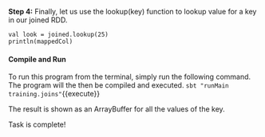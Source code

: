 

**Step 4:** Finally, let us use the lookup(key) function to lookup value for a key in our joined RDD.


```
val look = joined.lookup(25)
println(mappedCol)
```

#### Compile and Run
To run this program from the terminal, simply run the following command. The program will the then be compiled and executed.
`sbt "runMain training.joins"`{{execute}} 

The result is shown as an ArrayBuffer for all the values of the key.

Task is complete!




